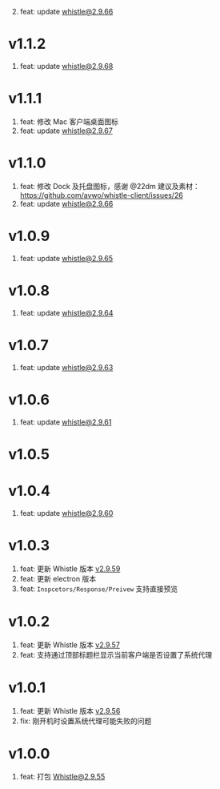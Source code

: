 2. feat: update whistle@2.9.66

# v1.1.2
1. feat: update whistle@2.9.68

# v1.1.1
1. feat: 修改 Mac 客户端桌面图标
2. feat: update whistle@2.9.67

# v1.1.0
1. feat: 修改 Dock 及托盘图标，感谢 @22dm 建议及素材：https://github.com/avwo/whistle-client/issues/26
2. feat: update whistle@2.9.66

# v1.0.9
1. feat: update whistle@2.9.65

# v1.0.8
1. feat: update whistle@2.9.64

# v1.0.7
1. feat: update whistle@2.9.63

# v1.0.6
1. feat: update whistle@2.9.61

# v1.0.5
# v1.0.4
1. feat: update whistle@2.9.60

# v1.0.3
1. feat: 更新 Whistle 版本 [v2.9.59](https://github.com/avwo/whistle/blob/master/CHANGELOG.md#v2959)
2. feat: 更新 electron 版本
3. feat: `Inspcetors/Response/Preivew` 支持直接预览

# v1.0.2
1. feat: 更新 Whistle 版本 [v2.9.57](https://github.com/avwo/whistle/blob/master/CHANGELOG.md#v2957)
2. feat: 支持通过顶部标题栏显示当前客户端是否设置了系统代理

# v1.0.1
1. feat: 更新 Whistle 版本 [v2.9.56](https://github.com/avwo/whistle/blob/master/CHANGELOG.md#v2956)
2. fix: 刚开机时设置系统代理可能失败的问题

# v1.0.0
1. feat: 打包 Whistle@2.9.55
